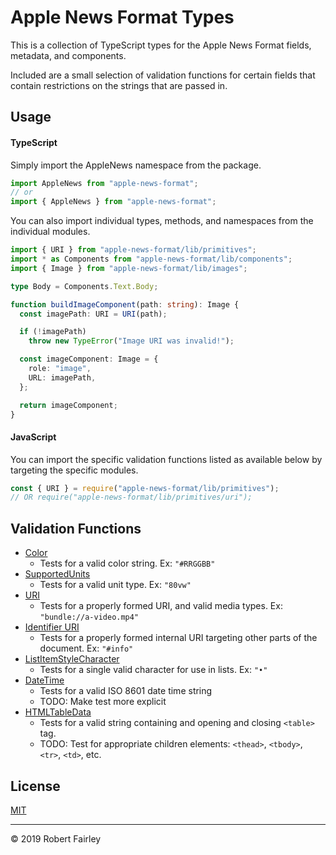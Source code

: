 # Apple News Format Types

This is a collection of TypeScript types for the Apple News Format fields, metadata, and components.

Included are a small selection of validation functions for certain fields that contain restrictions on the strings that are passed in.

## Usage

#### TypeScript

Simply import the AppleNews namespace from the package.

```typescript
import AppleNews from "apple-news-format";
// or
import { AppleNews } from "apple-news-format";
```

You can also import individual types, methods, and namespaces from the individual modules.

```typescript
import { URI } from "apple-news-format/lib/primitives";
import * as Components from "apple-news-format/lib/components";
import { Image } from "apple-news-format/lib/images";

type Body = Components.Text.Body;

function buildImageComponent(path: string): Image {
  const imagePath: URI = URI(path);

  if (!imagePath)
    throw new TypeError("Image URI was invalid!");

  const imageComponent: Image = {
    role: "image",
    URL: imagePath,
  };

  return imageComponent;
}
```

#### JavaScript

You can import the specific validation functions listed as available
below by targeting the specific modules.

```javascript
const { URI } = require("apple-news-format/lib/primitives");
// OR require("apple-news-format/lib/primitives/uri");

```

## Validation Functions

* [Color](src/primitives/color.ts)
  * Tests for a valid color string. Ex: `"#RRGGBB"`
* [SupportedUnits](src/primitives/supported-units.ts)
  * Tests for a valid unit type. Ex: `"80vw"`
* [URI](src/primitives/uri.ts)
  * Tests for a properly formed URI, and valid media types. Ex: `"bundle://a-video.mp4"`
* [Identifier URI](src/primitives/identifier-uri.ts)
  * Tests for a properly formed internal URI targeting other parts of the document. Ex: `"#info"`
* [ListItemStyleCharacter](src/styles/text-styles/list-item-style.ts)
  * Tests for a single valid character for use in lists. Ex: `"•"`
* [DateTime](src/primitives/date-time.ts)
  * Tests for a valid ISO 8601 date time string
  * TODO: Make test more explicit
* [HTMLTableData](src/components/tables/html-table.ts)
  * Tests for a valid string containing and opening and closing `<table>` tag.
  * TODO: Test for appropriate children elements: `<thead>`, `<tbody>`, `<tr>`, `<td>`, etc.

## License

[MIT](LICENSE)

---

&copy; 2019 Robert Fairley
